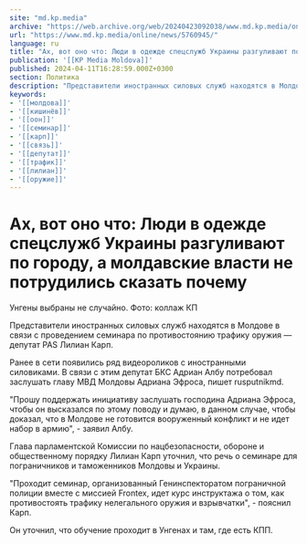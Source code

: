 ```yaml
---
site: "md.kp.media"
archive: "https://web.archive.org/web/20240423092038/www.md.kp.media/online/news/5760945/"
url: "https://www.md.kp.media/online/news/5760945/"
language: ru
title: "Ах, вот оно что: Люди в одежде спецслужб Украины разгуливают по городу, а молдавские власти не потрудились сказать почему"
publication: '[[KP Media Moldova]]'
published: 2024-04-11T16:28:59.000Z+0300
section: Политика
description: "Представители иностранных силовых служб находятся в Молдове в связи с проведением семинара по противостоянию трафику оружия"
keywords:
- '[[молдова]]'
- '[[кишинёв]]'
- '[[оон]]'
- '[[семинар]]'
- '[[карп]]'
- '[[связь]]'
- '[[депутат]]'
- '[[трафик]]'
- '[[лилиан]]'
- '[[оружие]]'
---
```


# Ах, вот оно что: Люди в одежде спецслужб Украины разгуливают по городу, а молдавские власти не потрудились сказать почему

Унгены выбраны не случайно. Фото: коллаж КП

Представители иностранных силовых служб находятся в Молдове в связи с проведением семинара по противостоянию трафику оружия — депутат PAS Лилиан Карп.

Ранее в сети появились ряд видеороликов с иностранными силовиками. В связи с этим депутат БКС Адриан Албу потребовал заслушать главу МВД Молдовы Адриана Эфроса, пишет rusputnikmd.

"Прошу поддержать инициативу заслушать господина Адриана Эфроса, чтобы он высказался по этому поводу и думаю, в данном случае, чтобы доказал, что в Молдове не готовится вооруженный конфликт и не идет набор в армию", - заявил Албу.

Глава парламентской Комиссии по нацбезопасности, обороне и общественному порядку Лилиан Карп уточнил, что речь о семинаре для пограничников и таможенников Молдовы и Украины.

"Проходит семинар, организованный Генинспекторатом пограничной полиции вместе с миссией Frontex, идет курс инструктажа о том, как противостоять трафику нелегального оружия и взрывчатки", - пояснил Карп.

Он уточнил, что обучение проходит в Унгенах и там, где есть КПП.